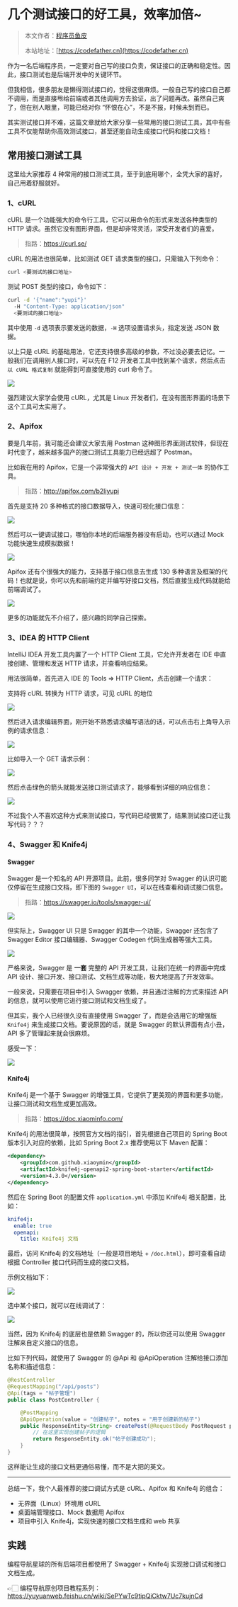 # 几个测试接口的好工具，效率加倍~

> 本文作者：[程序员鱼皮](https://yuyuanweb.feishu.cn/wiki/Abldw5WkjidySxkKxU2cQdAtnah)
>
> 本站地址：[https://codefather.cn](https://codefather.cn)

作为一名后端程序员，一定要对自己写的接口负责，保证接口的正确和稳定性。因此，接口测试也是后端开发中的关键环节。

但我相信，很多朋友是懒得测试接口的，觉得这很麻烦。一般自己写的接口自己都不调用，而是直接甩给前端或者其他调用方去验证，出了问题再改。虽然自己爽了，但在别人眼里，可能已经对你 “怀恨在心”，不是不报，时候未到而已。

其实测试接口并不难，这篇文章就给大家分享一些常用的接口测试工具，其中有些工具不仅能帮助你高效测试接口，甚至还能自动生成接口代码和接口文档！



## 常用接口测试工具

这里给大家推荐 4 种常用的接口测试工具，至于到底用哪个，全凭大家的喜好，自己用着舒服就好。



### 1、cURL

cURL 是一个功能强大的命令行工具，它可以用命令的形式来发送各种类型的 HTTP 请求。虽然它没有图形界面，但是却非常灵活，深受开发者们的喜爱。

> 指路：https://curl.se/



cURL 的用法也很简单，比如测试 GET 请求类型的接口，只需输入下列命令：

```bash
curl <要测试的接口地址>
```



测试 POST 类型的接口，命令如下：

```bash
curl -d '{"name":"yupi"}'
  -H "Content-Type: application/json"
  <要测试的接口地址>
```



其中使用 `-d` 选项表示要发送的数据，`-H` 选项设置请求头，指定发送 JSON 数据。

以上只是 cURL 的基础用法，它还支持很多高级的参数，不过没必要去记忆。一般我们在调用别人接口时，可以先在 F12 开发者工具中找到某个请求，然后点击 `以 cURL 格式复制` 就能得到可直接使用的 curl 命令了。

![](https://yupi-picture-1256524210.cos.ap-shanghai.myqcloud.com/1/1697727100098-011d8a12-2fe5-4421-8f8d-825c21d63f56.png)



强烈建议大家学会使用 cURL，尤其是 Linux 开发者们，在没有图形界面的场景下这个工具可太实用了。



### 2、Apifox

要是几年前，我可能还会建议大家去用 Postman 这种图形界面测试软件，但现在时代变了，越来越多国产的接口测试工具能力已经远超了 Postman。

比如我在用的 Apifox，它是一个非常强大的 `API 设计 + 开发 + 测试一体` 的协作工具。

> 指路：http://apifox.com/b2liyupi



首先是支持 20 多种格式的接口数据导入，快速可视化接口信息：

![](https://yupi-picture-1256524210.cos.ap-shanghai.myqcloud.com/1/1697727719582-3b58a60f-70a8-42b1-ba48-14adbeedd4c9.png)



然后可以一键调试接口，哪怕你本地的后端服务器没有启动，也可以通过 Mock 功能快速生成模拟数据！

![](https://yupi-picture-1256524210.cos.ap-shanghai.myqcloud.com/1/1697727817429-5ebc1665-2179-45f3-aa55-bd863d78d01a.png)



Apifox 还有个很强大的能力，支持基于接口信息去生成 130 多种语言及框架的代码！也就是说，你可以先和前端约定并编写好接口文档，然后直接生成代码就能给前端调试了。

![](https://yupi-picture-1256524210.cos.ap-shanghai.myqcloud.com/1/1697727951940-af4b1020-2acb-4730-b714-12cb863c3254.png)



更多的功能就先不介绍了，感兴趣的同学自己探索。



### 3、IDEA 的 HTTP Client

IntelliJ IDEA 开发工具内置了一个 HTTP Client 工具，它允许开发者在 IDE 中直接创建、管理和发送 HTTP 请求，并查看响应结果。

用法很简单，首先进入 IDE 的 Tools => HTTP Client，点击创建一个请求：

支持将 cURL 转换为 HTTP 请求，可见 cURL 的地位

![](https://yupi-picture-1256524210.cos.ap-shanghai.myqcloud.com/1/1697728344182-79ba6724-5b50-4978-b037-b35f2fac0c75.png)

然后进入请求编辑界面，刚开始不熟悉请求编写语法的话，可以点击右上角导入示例的请求信息：

![](https://yupi-picture-1256524210.cos.ap-shanghai.myqcloud.com/1/1697728547281-1407dd65-67d8-4a57-a4ac-3c5979338560.png)

比如导入一个 GET 请求示例：

![](https://yupi-picture-1256524210.cos.ap-shanghai.myqcloud.com/1/1697728604443-a711636d-553c-4c68-9e1c-1f7992e73e3a.png)



然后点击绿色的箭头就能发送接口测试请求了，能够看到详细的响应信息：

![](https://yupi-picture-1256524210.cos.ap-shanghai.myqcloud.com/1/1697728679041-2f5203ea-da78-4088-96d7-5ee408e79877.png)



不过我个人不喜欢这种方式来测试接口，写代码已经很累了，结果测试接口还让我写代码？？？



### 4、Swagger 和 Knife4j

#### Swagger

Swagger 是一个知名的 API 开源项目。此前，很多同学对 Swagger 的认识可能仅停留在生成接口文档，即下图的 `Swagger UI`，可以在线查看和调试接口信息。

> 指路：https://swagger.io/tools/swagger-ui/

![](https://yupi-picture-1256524210.cos.ap-shanghai.myqcloud.com/1/1697728940485-0597573e-97c2-4867-a79e-9cdb0aab2f04.png)



但实际上，Swagger UI 只是 Swagger 的其中一个功能，Swagger 还包含了 Swagger Editor 接口编辑器、Swagger Codegen 代码生成器等强大工具。

![](https://yupi-picture-1256524210.cos.ap-shanghai.myqcloud.com/1/1697729062255-9dbd38c5-dfc1-4de8-a42d-8b824c59f9da.png)



严格来说，Swagger 是 **一套** 完整的 API 开发工具，让我们在统一的界面中完成 API 设计、接口开发、接口测试、文档生成等功能，极大地提高了开发效率。

一般来说，只需要在项目中引入 Swagger 依赖，并且通过注解的方式来描述 API 的信息，就可以使用它进行接口测试和文档生成了。

但其实，我个人已经很久没有直接使用 Swagger 了，而是会选用它的增强版 `Knife4j` 来生成接口文档。要说原因的话，就是 Swagger 的默认界面有点小丑，API 多了管理起来就会很麻烦。

感受一下：

![](https://yupi-picture-1256524210.cos.ap-shanghai.myqcloud.com/1/1697729785541-29de1f7b-e428-4ba8-8104-8fe75af138d3.png)



#### Knife4j

Knife4j 是一个基于 Swagger 的增强工具，它提供了更美观的界面和更多功能，让接口测试和文档生成更加高效。

> 指路：https://doc.xiaominfo.com/



Knife4j 的用法很简单，按照官方文档的指引，首先根据自己项目的 Spring Boot 版本引入对应的依赖，比如 Spring Boot 2.x 推荐使用以下 Maven 配置：

```xml
<dependency>
    <groupId>com.github.xiaoymin</groupId>
    <artifactId>knife4j-openapi2-spring-boot-starter</artifactId>
    <version>4.3.0</version>
</dependency>
```



然后在 Spring Boot 的配置文件 `application.yml` 中添加 Knife4j 相关配置，比如：

```yaml
knife4j:
  enable: true
  openapi:
    title: Knife4j 文档
```



最后，访问 Knife4j 的文档地址（一般是项目地址 + `/doc.html`），即可查看自动根据 Controller 接口代码而生成的接口文档。

示例文档如下：

![](https://yupi-picture-1256524210.cos.ap-shanghai.myqcloud.com/1/1697730186817-40f8d1db-ea19-45f9-ae0e-b7f032c0189e.png)

选中某个接口，就可以在线调试了：

![](https://yupi-picture-1256524210.cos.ap-shanghai.myqcloud.com/1/1697730368657-397cec17-d11a-4d40-a620-ab6d4b9b3918.png)



当然，因为 Knife4j 的底层也是依赖 Swagger 的，所以你还可以使用 Swagger 注解来自定义接口的信息。

比如下列代码，就使用了 Swagger 的 @Api 和 @ApiOperation 注解给接口添加名称和描述信息：

```java
@RestController
@RequestMapping("/api/posts")
@Api(tags = "帖子管理")
public class PostController {

    @PostMapping
    @ApiOperation(value = "创建帖子", notes = "用于创建新的帖子")
    public ResponseEntity<String> createPost(@RequestBody PostRequest postRequest) {
        // 在这里实现创建帖子的逻辑
        return ResponseEntity.ok("帖子创建成功");
    }
}
```



这样能让生成的接口文档更通俗易懂，而不是大把的英文。



------



总结一下，我个人最推荐的接口调试方式是 cURL、Apifox 和 Knife4j 的组合：

- 无界面（Linux）环境用 cURL
- 桌面端管理接口、Mock 数据用 Apifox
- 项目中引入 Knife4j，实现快速的接口文档生成和 web 共享



## 实践

编程导航星球的所有后端项目都使用了 Swagger + Knife4j 实现接口调试和接口文档生成。

👉🏻 编程导航原创项目教程系列：https://yuyuanweb.feishu.cn/wiki/SePYwTc9tipQiCktw7Uc7kujnCd